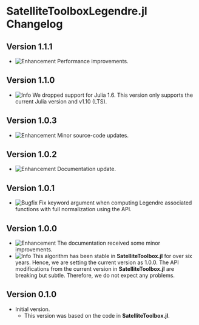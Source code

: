 SatelliteToolboxLegendre.jl Changelog
=====================================

Version 1.1.1
-------------

- ![Enhancement][badge-enhancement] Performance improvements.

Version 1.1.0
-------------

- ![Info][badge-info] We dropped support for Julia 1.6. This version only supports the
  current Julia version and v1.10 (LTS).

Version 1.0.3
-------------

- ![Enhancement][badge-enhancement] Minor source-code updates.

Version 1.0.2
-------------

- ![Enhancement][badge-enhancement] Documentation update.

Version 1.0.1
-------------

- ![Bugfix][badge-bugfix] Fix keyword argument when computing Legendre associated functions
  with full normalization using the API.

Version 1.0.0
-------------

- ![Enhancement][badge-enhancement] The documentation received some minor improvements.
- ![Info][badge-info] This algorithm has been stable in **SatelliteToolbox.jl** for over six
  years. Hence, we are setting the current version as 1.0.0. The API modifications from the
  current version in **SatelliteToolbox.jl** are breaking but subtle. Therefore, we do not
  expect any problems.

Version 0.1.0
-------------

- Initial version.
  - This version was based on the code in **SatelliteToolbox.jl**.

[badge-breaking]: https://img.shields.io/badge/BREAKING-red.svg
[badge-deprecation]: https://img.shields.io/badge/Deprecation-orange.svg
[badge-feature]: https://img.shields.io/badge/Feature-green.svg
[badge-enhancement]: https://img.shields.io/badge/Enhancement-blue.svg
[badge-bugfix]: https://img.shields.io/badge/Bugfix-purple.svg
[badge-info]: https://img.shields.io/badge/Info-gray.svg

